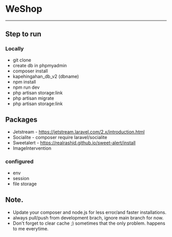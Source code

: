 # WeShop

---

## Step to run

### Locally

-   git clone
-   create db in phpmyadmin
-   composer install
-   kapehingahan_db_v2 (dbname)
-   npm install
-   npm run dev
-   php artisan storage:link
-   php artisan migrate
-   php artisan storage:link

## Packages

-   Jetstream - https://jetstream.laravel.com/2.x/introduction.html
-   Socialite - composer require laravel/socialite
-   Sweetalert - https://realrashid.github.io/sweet-alert/install
-   ImageIntervention

### configured

-   env
-   session
-   file storage

## Note.

-   Update your composer and node.js for less error/and faster installations.
-   always pull/push from development brach, ignore main branch for now.
-   Don't forget to clear cache ;) sometimes that the only problem. happens to me everytime.

